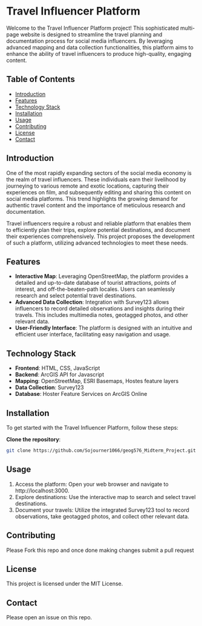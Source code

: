 # Travel Influencer Platform

Welcome to the Travel Influencer Platform project! This sophisticated multi-page website is designed to streamline the travel planning and documentation process for social media influencers. By leveraging advanced mapping and data collection functionalities, this platform aims to enhance the ability of travel influencers to produce high-quality, engaging content.

## Table of Contents

- [Introduction](#introduction)
- [Features](#features)
- [Technology Stack](#technology-stack)
- [Installation](#installation)
- [Usage](#usage)
- [Contributing](#contributing)
- [License](#license)
- [Contact](#contact)

## Introduction

One of the most rapidly expanding sectors of the social media economy is the realm of travel influencers. These individuals earn their livelihood by journeying to various remote and exotic locations, capturing their experiences on film, and subsequently editing and sharing this content on social media platforms. This trend highlights the growing demand for authentic travel content and the importance of meticulous research and documentation.

Travel influencers require a robust and reliable platform that enables them to efficiently plan their trips, explore potential destinations, and document their experiences comprehensively. This project proposes the development of such a platform, utilizing advanced technologies to meet these needs.

## Features

- **Interactive Map**: Leveraging OpenStreetMap, the platform provides a detailed and up-to-date database of tourist attractions, points of interest, and off-the-beaten-path locales. Users can seamlessly research and select potential travel destinations.
- **Advanced Data Collection**: Integration with Survey123 allows influencers to record detailed observations and insights during their travels. This includes multimedia notes, geotagged photos, and other relevant data.
- **User-Friendly Interface**: The platform is designed with an intuitive and efficient user interface, facilitating easy navigation and usage.

## Technology Stack

- **Frontend**: HTML, CSS, JavaScript
- **Backend**: ArcGIS API for Javascript
- **Mapping**: OpenStreetMap, ESRI Basemaps, Hostes feature layers
- **Data Collection**: Survey123
- **Database**: Hoster Feature Services on ArcGIS Online

## Installation

To get started with the Travel Influencer Platform, follow these steps:

**Clone the repository**:
   ```bash
   git clone https://github.com/Sojourner1066/geog576_Midterm_Project.git
```

## Usage
1. Access the platform: Open your web browser and navigate to http://localhost:3000.
2. Explore destinations: Use the interactive map to search and select travel destinations.
3. Document your travels: Utilize the integrated Survey123 tool to record observations, take geotagged photos, and collect other relevant data.

## Contributing
   Please Fork this repo and once done making changes submit a pull request
## License
   This project is licensed under the MIT License.
## Contact
   Please open an issue on this repo.
